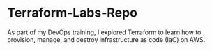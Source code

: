 # Terraform-Labs-Repo
As part of my DevOps training, I explored Terraform to learn how to provision, manage, and destroy infrastructure as code (IaC) on AWS.
